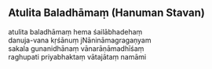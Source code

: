 ## Atulita Baladhāmaṃ (Hanuman Stavan)


atulita baladhāmaṃ hema śailābhadehaṃ  
danuja-vana kṛśānuṃ jNānināmagragaṇyam  
sakala gunanidhānaṃ vānarāṇāmadhīśaṃ  
raghupati priyabhaktaṃ vātajātaṃ namāmi

